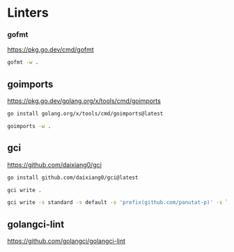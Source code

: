 # Linters

### gofmt

https://pkg.go.dev/cmd/gofmt

```sh
gofmt -w .
```

## goimports

https://pkg.go.dev/golang.org/x/tools/cmd/goimports

```sh
go install golang.org/x/tools/cmd/goimports@latest
```

```sh
goimports -w .
```

## gci

https://github.com/daixiang0/gci

```sh
go install github.com/daixiang0/gci@latest
```

```sh
gci write .
```

```sh
gci write -s standard -s default -s 'prefix(github.com/panutat-p)' -s localmodule .
```

## golangci-lint

https://github.com/golangci/golangci-lint
